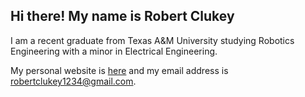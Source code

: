 ## Hi there! My name is Robert Clukey

I am a recent graduate from Texas A&M University studying Robotics Engineering with a minor in Electrical Engineering.

My personal website is [here](https://people.tamu.edu/~rdc890444) and my email address is robertclukey1234@gmail.com.

<!--
**RClukey/RClukey** is a ✨ _special_ ✨ repository because its `README.md` (this file) appears on your GitHub profile.

Here are some ideas to get you started:

- 🔭 I’m currently working on ...
- 🌱 I’m currently learning ...
- 👯 I’m looking to collaborate on ...
- 🤔 I’m looking for help with ...
- 💬 Ask me about ...
- 📫 How to reach me: ...
- 😄 Pronouns: ...
- ⚡ Fun fact: ...
-->
